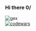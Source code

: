 ### Hi there 0/
![gex](https://github.com/iisakov/iisakov/assets/59264679/26d6af0d-023a-4948-9668-cf50a0b628ed)  
[![codewars](https://www.codewars.com/users/iisakov/badges/small)](https://www.codewars.com/users/iisakov)
